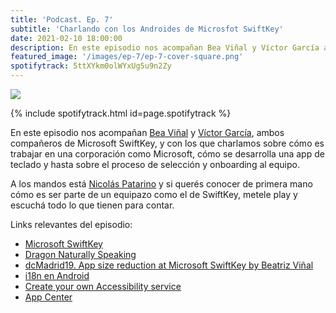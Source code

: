 ```yaml
---
title: 'Podcast. Ep. 7'
subtitle: 'Charlando con los Androides de Microsfot SwiftKey'
date: 2021-02-10 18:00:00
description: En este episodio nos acompañan Bea Viñal y Víctor García ambos compañeros de Microsoft SwiftKey.
featured_image: '/images/ep-7/ep-7-cover-square.png'
spotifytrack: 5ttXYkm0olWYxUg5u9n2Zy
---
```


![](/images/ep-6/cover-ep-7.png)

{% include spotifytrack.html id=page.spotifytrack %}

En este episodio nos acompañan [Bea Viñal](https://twitter.com/beavm_) y [Víctor García](https://twitter.com/vjgg96), 
ambos compañeros de Microsoft SwiftKey, y con los que charlamos sobre cómo es trabajar en una corporación como
Microsoft, cómo se desarrolla una app de teclado y hasta sobre el proceso de selección y onboarding al equipo.

A los mandos está [Nicolás Patarino](https://twitter.com/npatarino) y si querés conocer de primera mano cómo es ser 
parte de un equipazo como el de SwiftKey, metele play y escuchá todo lo que tienen para contar.

Links relevantes del episodio:

* [Microsoft SwiftKey](https://play.google.com/store/apps/details?id=com.touchtype.swiftkey)
* [Dragon Naturally Speaking](https://www.nuance.com/es-es/dragon.html)
* [dcMadrid19. App size reduction at Microsoft SwiftKey by Beatriz Viñal](https://www.youtube.com/watch?v=a7KwdcPRhps)
* [i18n en Android](https://developer.android.com/training/basics/supporting-devices/languages)
* [Create your own Accessibility service](https://developer.android.com/guide/topics/ui/accessibility/service)
* [App Center](https://appcenter.ms/)
